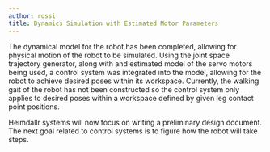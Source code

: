 ```yaml
---
author: rossi
title: Dynamics Simulation with Estimated Motor Parameters
---
```


The dynamical model for the robot has been completed, allowing for physical motion
of the robot to be simulated. Using the joint space trajectory generator, along with
and estimated model of the servo motors being used, a control system was integrated
into the model, allowing for the robot to achieve desired poses within its workspace.
Currently, the walking gait of the robot has not been constructed so the control
system only applies to desired poses within a workspace defined by given leg contact
point positions.

Heimdallr systems will now focus on writing a preliminary design document. The next
goal related to control systems is to figure how the robot will take steps.
